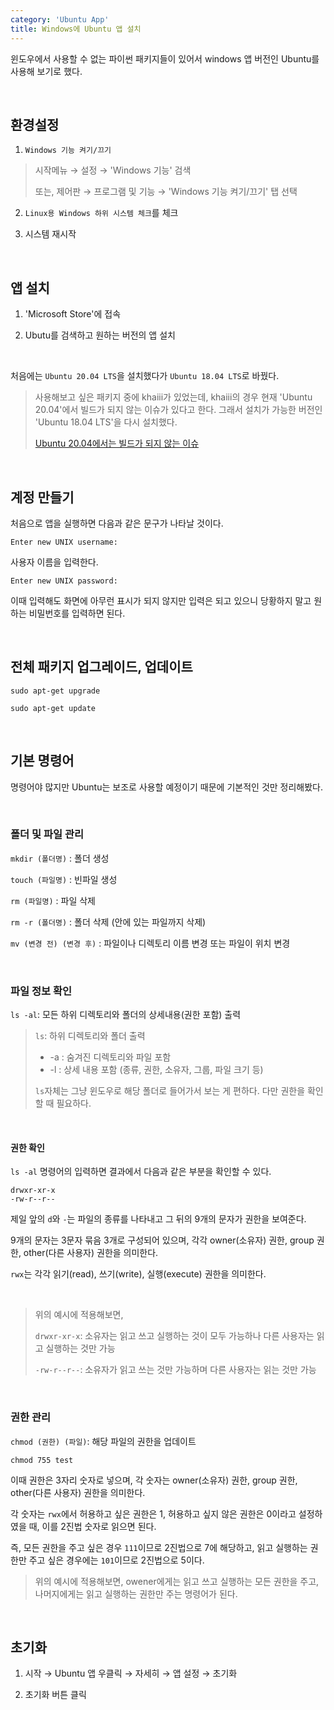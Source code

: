 ```yaml
---
category: 'Ubuntu App'
title: Windows에 Ubuntu 앱 설치
---
```


윈도우에서 사용할 수 없는 파이썬 패키지들이 있어서 windows 앱 버전인 Ubuntu를 사용해 보기로 했다.

<br>


## 환경설정

1. `Windows 기능 켜기/끄기`
> 시작메뉴 → 설정 → 'Windows 기능' 검색
>
> 또는, 제어판 → 프로그램 및 기능 → 'Windows 기능 켜기/끄기' 탭 선택

2. `Linux용 Windows 하위 시스템 체크`를 체크

3. 시스템 재시작

<br>


## 앱 설치

1. 'Microsoft Store'에 접속

2. Ubutu를 검색하고 원하는 버전의 앱 설치

<br>


처음에는 `Ubuntu 20.04 LTS`을 설치했다가 `Ubuntu 18.04 LTS`로 바꿨다.

> 사용해보고 싶은 패키지 중에 khaiii가 있었는데, khaiii의 경우 현재 'Ubuntu 20.04'에서 빌드가 되지 않는 이슈가 있다고 한다.
> 그래서 설치가 가능한 버전인 'Ubuntu 18.04 LTS'을 다시 설치했다.
>
> [Ubuntu 20.04에서는 빌드가 되지 않는 이슈](https://github.com/kakao/khaiii/issues/96)

<br>


## 계정 만들기

처음으로 앱을 실행하면 다음과 같은 문구가 나타날 것이다.

```
Enter new UNIX username:
```

사용자 이름을 입력한다.

```
Enter new UNIX password:
```

이때 입력해도 화면에 아무런 표시가 되지 않지만 입력은 되고 있으니 당황하지 말고 원하는 비밀번호를 입력하면 된다.

<br>


## 전체 패키지 업그레이드, 업데이트

```
sudo apt-get upgrade
```
```
sudo apt-get update
```

<br>


## 기본 명령어

명령어야 많지만 Ubuntu는 보조로 사용할 예정이기 때문에 기본적인 것만 정리해봤다.

<br>


### 폴더 및 파일 관리

`mkdir (폴더명)` : 폴더 생성

`touch (파일명)` : 빈파일 생성

`rm (파일명)` : 파일 삭제

`rm -r (폴더명)` : 폴더 삭제 (안에 있는 파일까지 삭제)

`mv (변경 전) (변경 후)` : 파일이나 디렉토리 이름 변경 또는 파일이 위치 변경

<br>


### 파일 정보 확인

`ls -al`: 모든 하위 디렉토리와 폴더의 상세내용(권한 포함) 출력

> `ls`: 하위 디렉토리와 폴더 출력
>
> - -a : 숨겨진 디렉토리와 파일 포함
> - -l : 상세 내용 포함 (종류, 권한, 소유자, 그룹, 파일 크기 등)
>
> `ls`자체는 그냥 윈도우로 해당 폴더로 들어가서 보는 게 편하다. 다만 권한을 확인할 때 필요하다.

<br>

#### 권한 확인


`ls -al` 명령어의 입력하면 결과에서 다음과 같은 부분을 확인할 수 있다.

```
drwxr-xr-x
-rw-r--r--
```

제일 앞의 `d`와 `-`는 파일의 종류를 나타내고 그 뒤의 9개의 문자가 권한을 보여준다.

9개의 문자는 3문자 묶음 3개로 구성되어 있으며, 각각 owner(소유자) 권한, group 권한, other(다른 사용자) 권한을 의미한다.


`rwx`는 각각 읽기(read), 쓰기(write), 실행(execute) 권한을 의미한다.

<br>

> 위의 예시에 적용해보면,
>
> `drwxr-xr-x`: 소유자는 읽고 쓰고 실행하는 것이 모두 가능하나 다른 사용자는 읽고 실행하는 것만 가능
>
> `-rw-r--r--`: 소유자가 읽고 쓰는 것만 가능하며 다른 사용자는 읽는 것만 가능

<br>


### 권한 관리

`chmod (권한) (파일)`: 해당 파일의 권한을 업데이트

```
chmod 755 test
```

이때 권한은 3자리 숫자로 넣으며, 각 숫자는 owner(소유자) 권한, group 권한, other(다른 사용자) 권한을 의미한다.

각 숫자는 `rwx`에서 허용하고 싶은 권한은 1, 허용하고 싶지 않은 권한은 0이라고 설정하였을 때, 이를 2진법 숫자로 읽으면 된다.

즉, 모든 권한을 주고 싶은 경우 `111`이므로 2진법으로 7에 해당하고, 읽고 실행하는 권한만 주고 싶은 경우에는 `101`이므로 2진법으로 5이다.

> 위의 예시에 적용해보면, owener에게는 읽고 쓰고 실행하는 모든 권한을 주고, 나머지에게는 읽고 실행하는 권한만 주는 명령어가 된다.

<br>


## 초기화

1. 시작 → Ubuntu 앱 우클릭 → 자세히 → 앱 설정 → 초기화

2. 초기화 버튼 클릭
